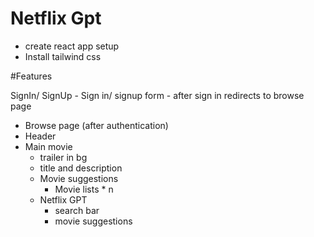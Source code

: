 # Netflix Gpt

- create react app setup
- Install tailwind css

#Features

SignIn/ SignUp - Sign in/ signup form - after sign in redirects to browse page

- Browse page (after authentication)
- Header
- Main movie
  - trailer in bg
  - title and description
  - Movie suggestions
    - Movie lists \* n
  - Netflix GPT
    - search bar
    - movie suggestions
